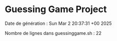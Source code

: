 # Guessing Game Project

Date de génération : Sun Mar  2 20:37:31 +00 2025

Nombre de lignes dans guessinggame.sh :       22
